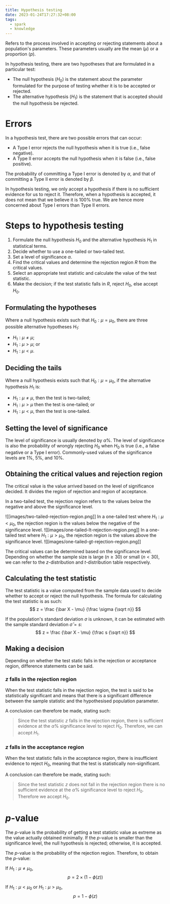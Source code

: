 ```yaml
---
title: Hypothesis testing
date: 2023-01-24T17:27:32+08:00
tags:
  - spark
  - knowledge
---
```


Refers to the process involved in accepting or rejecting statements about a population's parameters. These parameters usually are the mean ($\mu$) or a proportion ($p$).

In hypothesis testing, there are two hypotheses that are formulated in a particular test:
- The null hypothesis ($H_0$) is the statement about the parameter formulated for the purpose of testing whether it is to be accepted or rejected.
- The alternative hypothesis ($H_1$) is the statement that is accepted should the null hypothesis be rejected.

# Errors

In a hypothesis test, there are two possible errors that can occur:
- A Type I error rejects the null hypothesis when it is true (i.e., false negative).
- A Type II error accepts the null hypothesis when it is false (i.e., false positive).

The probability of committing a Type I error is denoted by $\alpha$, and that of committing a Type II error is denoted by $\beta$.

In hypothesis testing, we only accept a hypothesis if there is no sufficient evidence for us to reject it. Therefore, when a hypothesis is accepted, it does not mean that we believe it is 100% true. We are hence more concerned about Type I errors than Type II errors.

# Steps to hypothesis testing

1. Formulate the null hypothesis $H_0$ and the alternative hypothesis $H_1$ in statistical terms.
2. Decide whether to use a one-tailed or two-tailed test.
3. Set a level of significance $\alpha$.
4. Find the critical values and determine the rejection region $R$ from the critical values.
5. Select an appropriate test statistic and calculate the value of the test statistic.
6. Make the decision; if the test statistic falls in $R$, reject $H_0$, else accept $H_0$.

## Formulating the hypotheses
Where a null hypothesis exists such that $H_0 : \mu = \mu_0$, there are three possible alternative hypotheses $H_1$:
- $H_1 : \mu \neq \mu$;
- $H_1 : \mu \gt \mu$; or
- $H_1 : \mu \lt \mu$.

## Deciding the tails
Where a null hypothesis exists such that $H_0 : \mu = \mu_0$, if the alternative hypothesis $H_1$ is:
- $H_1 : \mu \neq \mu$, then the test is two-tailed;
- $H_1 : \mu \gt \mu$ then the test is one-tailed; or
- $H_1 : \mu \lt \mu$, then the test is one-tailed.

## Setting the level of significance
The level of significance is usually denoted by $\alpha$%. The level of significance is also the probability of wrongly rejecting $H_0$ when $H_0$ is true (i.e., a false negative or a Type I error). Commonly-used values of the significance levels are 1%, 5%, and 10%.

## Obtaining the critical values and rejection region
The critical value is the value arrived based on the level of significance decided. It divides the region of rejection and region of acceptance.

In a two-tailed test, the rejection region refers to the values below the negative and above the significance level.

![[images/two-tailed-rejection-region.png]]
In a one-tailed test where $H_1: \mu < \mu_0$, the rejection region is the values below the negative of the significance level.
![[images/one-tailed-lt-rejection-region.png]]
In a one-tailed test where $H_1 : \mu > \mu_0$, the rejection region is the values above the significance level.
![[images/one-tailed-gt-rejection-region.png]]

The critical values can be determined based on the significance level. Depending on whether the sample size is large ($n \geq 30$) or small ($n < 30$), we can refer to the $z$-distribution and $t$-distribution table respectively.

## Calculating the test statistic
The test statistic is a value computed from the sample data used to decide whether to accept or reject the null hypothesis. The formula for calculating the test statistic is as such:
$$
z = \frac {\bar X - \mu} {\frac \sigma {\sqrt n}}
$$

If the population's standard deviation $\sigma$ is unknown, it can be estimated with the sample standard deviation $\hat \sigma = s$:
$$
z = \frac {\bar X - \mu} {\frac s {\sqrt n}}
$$

## Making a decision
Depending on whether the test static falls in the rejection or acceptance region, difference statements can be said.

### $z$ falls in the rejection region
When the test statistic falls in the rejection region, the test is said to be statistically significant and means that there is a significant difference between the sample statistic and the hypothesised population parameter.

A conclusion can therefore be made, stating such:
> Since the test statistic $z$ falls in the rejection region, there is sufficient evidence at the $\alpha$% significance level to reject $H_0$. Therefore, we can accept $H_1$.

### $z$ falls in the acceptance region
When the test statistic falls in the acceptance region, there is insufficient evidence to reject $H_0$, meaning that the test is statistically non-significant.

A conclusion can therefore be made, stating such:
> Since the test statistic $z$ does not fall in the rejection region there is no sufficient evidence at the $\alpha$% significance level to reject $H_0$. Therefore we accept $H_0$.

# $p$-value

The $p$-value is the probability of getting a test statistic value as extreme as the value actually obtained minimally. If the $p$-value is smaller than the significance level, the null hypothesis is rejected; otherwise, it is accepted.

The $p$-value is the probability of the rejection region. Therefore, to obtain the $p$-value:

If $H_1 : \mu \neq \mu_0$,
$$
p = 2 \times (1 - \phi(z))
$$

If $H_1: \mu < \mu_0$ or $H_1 : \mu > \mu_0$,
$$
p = 1 - \phi(z)
$$
